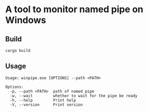 # A tool to monitor named pipe on Windows

## Build
```
cargo build
```

## Usage
```
Usage: winpipe.exe [OPTIONS] --path <PATH>

Options:
  -p, --path <PATH>  path of named pipe
  -w, --wait         whether to wait for the pipe be ready
  -h, --help         Print help
  -V, --version      Print version
```
